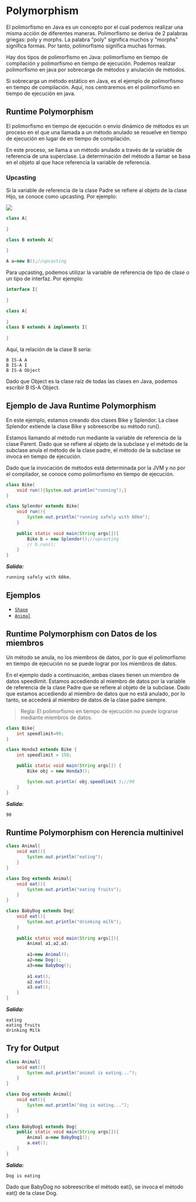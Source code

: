 # Polymorphism

El polimorfismo en Java es un concepto por el cual podemos realizar una misma acción de diferentes maneras. Polimorfismo se deriva de 2 palabras griegas: poly y morphs. La palabra "poly" significa muchos y "morphs" significa formas. Por tanto, polimorfismo significa muchas formas.

Hay dos tipos de polimorfismo en Java: polimorfismo en tiempo de compilación y polimorfismo en tiempo de ejecución. Podemos realizar polimorfismo en java por sobrecarga de métodos y anulación de métodos.

Si sobrecarga un método estático en Java, es el ejemplo de polimorfismo en tiempo de compilación. Aquí, nos centraremos en el polimorfismo en tiempo de ejecución en java.

## Runtime Polymorphism

El polimorfismo en tiempo de ejecución o envío dinámico de métodos es un proceso en el que una llamada a un método anulado se resuelve en tiempo de ejecución en lugar de en tiempo de compilación.

En este proceso, se llama a un método anulado a través de la variable de referencia de una superclase. La determinación del método a llamar se basa en el objeto al que hace referencia la variable de referencia.

### Upcasting

Si la variable de referencia de la clase Padre se refiere al objeto de la clase Hijo, se conoce como upcasting. Por ejemplo:

![](https://static.javatpoint.com/images/java-upcasting.png)

```java
class A{
    
}  

class B extends A{
    
}  
```

```java
A a=new B();//upcasting  
```

Para upcasting, podemos utilizar la variable de referencia de tipo de clase o un tipo de interfaz. Por ejemplo:

```java
interface I{
    
}  

class A{
    
}  
class B extends A implements I{
    
}  
```

Aquí, la relación de la clase B sería:

```text
B IS-A A
B IS-A I
B IS-A Object
```

Dado que Object es la clase raíz de todas las clases en Java, podemos escribir B IS-A Object.

## Ejemplo de Java Runtime Polymorphism

En este ejemplo, estamos creando dos clases Bike y Splendor. La clase Splendor extiende la clase Bike y sobreescribe su método run(). 

Estamos llamando al método run mediante la variable de referencia de la clase Parent. Dado que se refiere al objeto de la subclase y el método de la subclase anula el método de la clase padre, el método de la subclase se invoca en tiempo de ejecución.

Dado que la invocación de métodos está determinada por la JVM y no por el compilador, se conoce como polimorfismo en tiempo de ejecución.

```java
class Bike{ 
    void run(){System.out.println("running");}  
} 

class Splendor extends Bike{ 
    void run(){
        System.out.println("running safely with 60km");
    }  
    
    public static void main(String args[]){
        Bike b = new Splendor();//upcasting
        // b.run();
    }  
}  
```

***Salida:***

```text
running safely with 60km.
```

## Ejemplos

- [`Shape`](Ejemplos/TestPolymorphism.java)
- [`Animal`](Ejemplos/TestPolymorphism2.java)

## Runtime Polymorphism con Datos de los miembros

Un método se anula, no los miembros de datos, por lo que el polimorfismo en tiempo de ejecución no se puede lograr por los miembros de datos.

En el ejemplo dado a continuación, ambas clases tienen un miembro de datos speedlimit. Estamos accediendo al miembro de datos por la variable de referencia de la clase Padre que se refiere al objeto de la subclase. Dado que estamos accediendo al miembro de datos que no está anulado, por lo tanto, se accederá al miembro de datos de la clase padre siempre.

> Regla: El polimorfismo en tiempo de ejecución no puede lograrse mediante miembros de datos.

```java
class Bike{ 
    int speedlimit=90;  
}  

class Honda3 extends Bike {
    int speedlimit = 150;

    public static void main(String args[]) {
        Bike obj = new Honda3();

        System.out.println( obj.speedlimit );//90  
    }
}
```

***Salida:***

```text
90
```

## Runtime Polymorphism con Herencia multinivel

```java
class Animal{
    void eat(){
        System.out.println("eating");
    }
}

class Dog extends Animal{
    void eat(){
        System.out.println("eating fruits");
    }
}

class BabyDog extends Dog{
    void eat(){
        System.out.println("drinking milk");
    }
    
    public static void main(String args[]){
        Animal a1,a2,a3;
        
        a1=new Animal();
        a2=new Dog();
        a3=new BabyDog();
        
        a1.eat();
        a2.eat();
        a3.eat();
    }
}
```

***Salida:***

```text
eating
eating fruits
drinking Milk
```

## Try for Output

```java
class Animal{
    void eat(){
        System.out.println("animal is eating...");
    }
}

class Dog extends Animal{
    void eat(){
        System.out.println("dog is eating...");
    }
}

class BabyDog1 extends Dog{
    public static void main(String args[]){
        Animal a=new BabyDog1();
        a.eat();
    }
}
```

***Salida:***

```text
Dog is eating
```

Dado que BabyDog no sobreescribe el método eat(), se invoca el método eat() de la clase Dog.